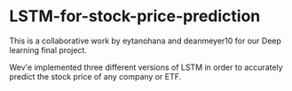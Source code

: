 # LSTM-for-stock-price-prediction
This is a collaborative work by eytanohana and deanmeyer10 for our Deep learning final project.

Wev'e implemented three different versions of LSTM in order to accurately predict the stock price of any company or ETF.
